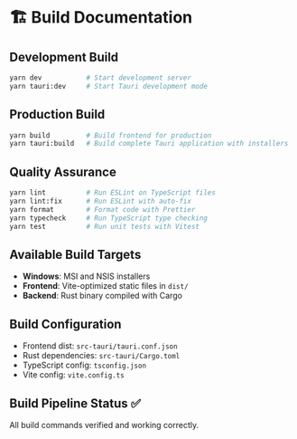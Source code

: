 # 🏗️ Build Documentation

## Development Build

```bash
yarn dev           # Start development server
yarn tauri:dev     # Start Tauri development mode
```

## Production Build

```bash
yarn build         # Build frontend for production
yarn tauri:build   # Build complete Tauri application with installers
```

## Quality Assurance

```bash
yarn lint          # Run ESLint on TypeScript files
yarn lint:fix      # Run ESLint with auto-fix
yarn format        # Format code with Prettier
yarn typecheck     # Run TypeScript type checking
yarn test          # Run unit tests with Vitest
```

## Available Build Targets

- **Windows**: MSI and NSIS installers
- **Frontend**: Vite-optimized static files in `dist/`
- **Backend**: Rust binary compiled with Cargo

## Build Configuration

- Frontend dist: `src-tauri/tauri.conf.json`
- Rust dependencies: `src-tauri/Cargo.toml`
- TypeScript config: `tsconfig.json`
- Vite config: `vite.config.ts`

## Build Pipeline Status ✅

All build commands verified and working correctly.

